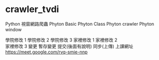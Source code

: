 # crawler_tvdi
Python 視窗網路爬蟲
Phyton Basic
Phyton Class
Phyton crawler
Phyton window

學院修改 1
學院修改 2
學院修改 3
家裡修改 1
家裡修改 2  
家裡修改 3
變更 暫存變更 提交(後面有說明) 同步(上傳)
上課網址 https://meet.google.com/rvq-smie-nnp
